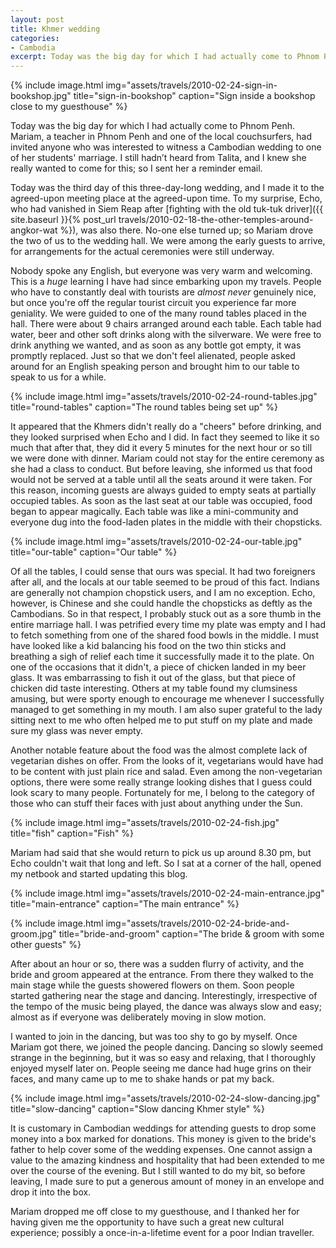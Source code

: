```yaml
---
layout: post
title: Khmer wedding
categories:
- Cambodia
excerpt: Today was the big day for which I had actually come to Phnom Penh. Mariam, a teacher in Phnom Penh and one of the local couchsurfers, had invited anyone who was interested to witness a Cambodian wedding to one of her students' marriage.
---
```


{% include image.html
    img="assets/travels/2010-02-24-sign-in-bookshop.jpg"
    title="sign-in-bookshop"
    caption="Sign inside a bookshop close to my guesthouse" %}

Today was the big day for which I had actually come to Phnom Penh. Mariam, a
teacher in Phnom Penh and one of the local couchsurfers, had invited anyone who
was interested to witness a Cambodian wedding to one of her students' marriage.
I still hadn’t heard from Talita, and I knew she really wanted to come for this;
so I sent her a reminder email.

Today was the third day of this three-day-long wedding, and I made it to the
agreed-upon meeting place at the agreed-upon time. To my surprise, Echo, who had
vanished in Siem Reap after [fighting with the old tuk-tuk driver]({{
site.baseurl }}{% post_url
travels/2010-02-18-the-other-temples-around-angkor-wat %}), was also there.
No-one else turned up; so Mariam drove the two of us to the wedding hall. We
were among the early guests to arrive, for arrangements for the actual
ceremonies were still underway.

Nobody spoke any English, but everyone was very warm and welcoming. This is a
*huge* learning I have had since embarking upon my travels. People who have to
constantly deal with tourists are *almost never* genuinely nice, but once you're
off the regular tourist circuit you experience far more geniality. We were
guided to one of the many round tables placed in the hall. There were about 9
chairs arranged around each table. Each table had water, beer and other soft
drinks along with the silverware. We were free to drink anything we wanted, and
as soon as any bottle got empty, it was promptly replaced. Just so that we don't
feel alienated, people asked around for an English speaking person and brought
him to our table to speak to us for a while.

{% include image.html
    img="assets/travels/2010-02-24-round-tables.jpg"
    title="round-tables"
    caption="The round tables being set up" %}

It appeared that the Khmers didn't really do a "cheers" before drinking, and
they looked surprised when Echo and I did. In fact they seemed to like it so
much that after that, they did it every 5 minutes for the next hour or so till
we were done with dinner. Mariam could not stay for the entire ceremony as she
had a class to conduct. But before leaving, she informed us that food would not
be served at a table until all the seats around it were taken. For this reason,
incoming guests are always guided to empty seats at partially occupied tables.
As soon as the last seat at our table was occupied, food began to appear
magically. Each table was like a mini-community and everyone dug into the
food-laden plates in the middle with their chopsticks.

{% include image.html
    img="assets/travels/2010-02-24-our-table.jpg"
    title="our-table"
    caption="Our table" %}

Of all the tables, I could sense that ours was special. It had two foreigners
after all, and the locals at our table seemed to be proud of this fact. Indians
are generally not champion chopstick users, and I am no exception. Echo,
however, is Chinese and she could handle the chopsticks as deftly as the
Cambodians. So in that respect, I probably stuck out as a sore thumb in the
entire marriage hall. I was petrified every time my plate was empty and I had to
fetch something from one of the shared food bowls in the middle. I must have
looked like a kid balancing his food on the two thin sticks and breathing a sigh
of relief each time it successfully made it to the plate. On one of the
occasions that it didn't, a piece of chicken landed in my beer glass. It was
embarrassing to fish it out of the glass, but that piece of chicken did taste
interesting. Others at my table found my clumsiness amusing, but were sporty
enough to encourage me whenever I successfully managed to get something in my
mouth. I am also super grateful to the lady sitting next to me who often helped
me to put stuff on my plate and made sure my glass was never empty.

Another notable feature about the food was the almost complete lack of
vegetarian dishes on offer. From the looks of it, vegetarians would have had to
be content with just plain rice and salad. Even among the non-vegetarian
options, there were some really strange looking dishes that I guess could look
scary to many people. Fortunately for me, I belong to the category of those who
can stuff their faces with just about anything under the Sun.

{% include image.html
    img="assets/travels/2010-02-24-fish.jpg"
    title="fish"
    caption="Fish" %}

Mariam had said that she would return to pick us up around 8.30 pm, but Echo
couldn't wait that long and left. So I sat at a corner of the hall, opened my
netbook and started updating this blog.

{% include image.html
    img="assets/travels/2010-02-24-main-entrance.jpg"
    title="main-entrance"
    caption="The main entrance" %}

{% include image.html
    img="assets/travels/2010-02-24-bride-and-groom.jpg"
    title="bride-and-groom"
    caption="The bride &amp; groom with some other guests" %}

After about an hour or so, there was a sudden flurry of activity, and the bride
and groom appeared at the entrance. From there they walked to the main stage
while the guests showered flowers on them. Soon people started gathering near
the stage and dancing. Interestingly, irrespective of the tempo of the music
being played, the dance was always slow and easy; almost as if everyone was
deliberately moving in slow motion.

I wanted to join in the dancing, but was too shy to go by myself. Once Mariam
got there, we joined the people dancing. Dancing so slowly seemed strange in the
beginning, but it was so easy and relaxing, that I thoroughly enjoyed myself
later on. People seeing me dance had huge grins on their faces, and many came up
to me to shake hands or pat my back.

{% include image.html
    img="assets/travels/2010-02-24-slow-dancing.jpg"
    title="slow-dancing"
    caption="Slow dancing Khmer style" %}

It is customary in Cambodian weddings for attending guests to drop some money
into a box marked for donations. This money is given to the bride's father to
help cover some of the wedding expenses. One cannot assign a value to the
amazing kindness and hospitality that had been extended to me over the course of
the evening. But I still wanted to do my bit, so before leaving, I made sure to
put a generous amount of money in an envelope and drop it into the box.

Mariam dropped me off close to my guesthouse, and I thanked her for having given
me the opportunity to have such a great new cultural experience; possibly a
once-in-a-lifetime event for a poor Indian traveller.
